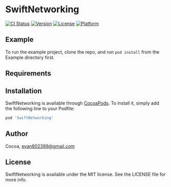# SwiftNetworking

[![CI Status](https://img.shields.io/travis/Cocoa/SwiftNetworking.svg?style=flat)](https://travis-ci.org/Cocoa/SwiftNetworking)
[![Version](https://img.shields.io/cocoapods/v/SwiftNetworking.svg?style=flat)](https://cocoapods.org/pods/SwiftNetworking)
[![License](https://img.shields.io/cocoapods/l/SwiftNetworking.svg?style=flat)](https://cocoapods.org/pods/SwiftNetworking)
[![Platform](https://img.shields.io/cocoapods/p/SwiftNetworking.svg?style=flat)](https://cocoapods.org/pods/SwiftNetworking)

## Example

To run the example project, clone the repo, and run `pod install` from the Example directory first.

## Requirements

## Installation

SwiftNetworking is available through [CocoaPods](https://cocoapods.org). To install
it, simply add the following line to your Podfile:

```ruby
pod 'SwiftNetworking'
```

## Author

Cocoa, evan802399@gmail.com

## License

SwiftNetworking is available under the MIT license. See the LICENSE file for more info.
